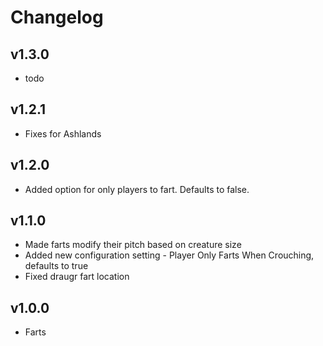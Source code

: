 # Changelog
## v1.3.0
* todo

## v1.2.1
* Fixes for Ashlands

## v1.2.0
* Added option for only players to fart. Defaults to false.

## v1.1.0
* Made farts modify their pitch based on creature size
* Added new configuration setting - Player Only Farts When Crouching, defaults to true
* Fixed draugr fart location

## v1.0.0
* Farts

